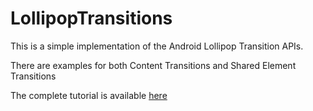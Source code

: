 # LollipopTransitions

This is a simple implementation of the Android Lollipop Transition APIs.

There are examples for both Content Transitions and Shared Element Transitions

The complete tutorial is available [here](http://xmodulo.com/activity-transition-animations-android.html)
